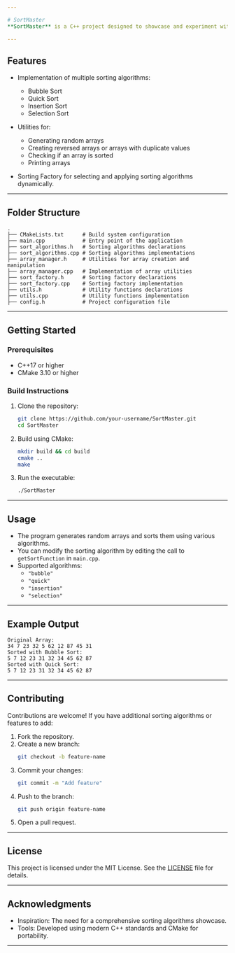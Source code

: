 ```yaml
---

# SortMaster  
**SortMaster** is a C++ project designed to showcase and experiment with various sorting algorithms. It includes utility functions for generating and manipulating arrays, as well as a flexible sorting factory to easily switch between different algorithms.

---
```


## Features  

- Implementation of multiple sorting algorithms:  
  - Bubble Sort  
  - Quick Sort  
  - Insertion Sort  
  - Selection Sort  

- Utilities for:  
  - Generating random arrays  
  - Creating reversed arrays or arrays with duplicate values  
  - Checking if an array is sorted  
  - Printing arrays  

- Sorting Factory for selecting and applying sorting algorithms dynamically.  

---

## Folder Structure  

```
.
├── CMakeLists.txt      # Build system configuration
├── main.cpp            # Entry point of the application
├── sort_algorithms.h   # Sorting algorithms declarations
├── sort_algorithms.cpp # Sorting algorithms implementations
├── array_manager.h     # Utilities for array creation and manipulation
├── array_manager.cpp   # Implementation of array utilities
├── sort_factory.h      # Sorting factory declarations
├── sort_factory.cpp    # Sorting factory implementation
├── utils.h             # Utility functions declarations
├── utils.cpp           # Utility functions implementation
├── config.h            # Project configuration file
```

---

## Getting Started  

### Prerequisites  

- C++17 or higher  
- CMake 3.10 or higher  

### Build Instructions  

1. Clone the repository:  
   ```bash
   git clone https://github.com/your-username/SortMaster.git
   cd SortMaster
   ```

2. Build using CMake:  
   ```bash
   mkdir build && cd build
   cmake ..
   make
   ```

3. Run the executable:  
   ```bash
   ./SortMaster
   ```

---

## Usage  

- The program generates random arrays and sorts them using various algorithms.  
- You can modify the sorting algorithm by editing the call to `getSortFunction` in `main.cpp`.  
- Supported algorithms:  
  - `"bubble"`  
  - `"quick"`  
  - `"insertion"`  
  - `"selection"`  

---

## Example Output  

```
Original Array:  
34 7 23 32 5 62 12 87 45 31  
Sorted with Bubble Sort:  
5 7 12 23 31 32 34 45 62 87  
Sorted with Quick Sort:  
5 7 12 23 31 32 34 45 62 87  
```

---

## Contributing  

Contributions are welcome! If you have additional sorting algorithms or features to add:  

1. Fork the repository.  
2. Create a new branch:  
   ```bash
   git checkout -b feature-name
   ```  
3. Commit your changes:  
   ```bash
   git commit -m "Add feature"
   ```  
4. Push to the branch:  
   ```bash
   git push origin feature-name
   ```  
5. Open a pull request.  

---

## License  

This project is licensed under the MIT License. See the [LICENSE](LICENSE) file for details.

---

## Acknowledgments  

- Inspiration: The need for a comprehensive sorting algorithms showcase.  
- Tools: Developed using modern C++ standards and CMake for portability.  

---

